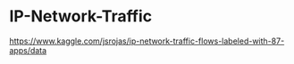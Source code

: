 # IP-Network-Traffic
https://www.kaggle.com/jsrojas/ip-network-traffic-flows-labeled-with-87-apps/data 
